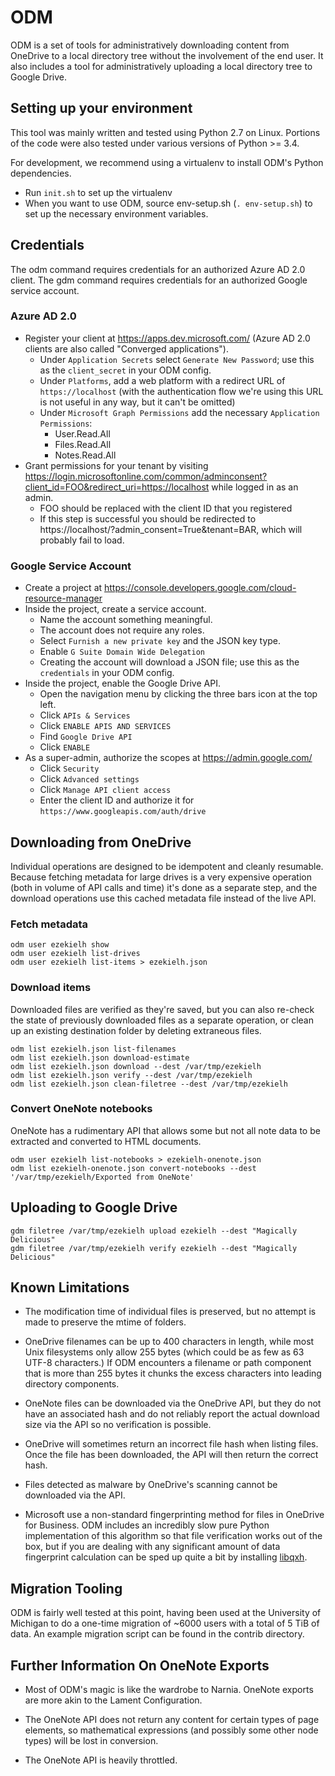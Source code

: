 # ODM

ODM is a set of tools for administratively downloading content from OneDrive
to a local directory tree without the involvement of the end user. It also
includes a tool for administratively uploading a local directory tree to Google
Drive.

## Setting up your environment

This tool was mainly written and tested using Python 2.7 on Linux. Portions of
the code were also tested under various versions of Python >= 3.4.

For development, we recommend using a virtualenv to install ODM's Python
dependencies.

* Run `init.sh` to set up the virtualenv
* When you want to use ODM, source env-setup.sh (`. env-setup.sh`) to set up the
  necessary environment variables.

## Credentials

The odm command requires credentials for an authorized Azure AD 2.0 client.
The gdm command requires credentials for an authorized Google service account.

### Azure AD 2.0

* Register your client at https://apps.dev.microsoft.com/ (Azure AD 2.0 clients
  are also called "Converged applications").
    * Under `Application Secrets` select `Generate New Password`; use this as
      the `client_secret` in your ODM config.
    * Under `Platforms`, add a web platform with a redirect URL of
      `https://localhost` (with the authentication flow we're using this URL is
      not useful in any way, but it can't be omitted)
    * Under `Microsoft Graph Permissions` add the necessary `Application
      Permissions`:
        * User.Read.All
        * Files.Read.All
        * Notes.Read.All
* Grant permissions for your tenant by visiting
  https://login.microsoftonline.com/common/adminconsent?client_id=FOO&redirect_uri=https://localhost
  while logged in as an admin.
    * FOO should be replaced with the client ID that you registered
    * If this step is successful you should be redirected to https://localhost/?admin_consent=True&tenant=BAR, which will probably fail to load.

### Google Service Account

* Create a project at
  https://console.developers.google.com/cloud-resource-manager
* Inside the project, create a service account.
    * Name the account something meaningful.
    * The account does not require any roles.
    * Select `Furnish a new private key` and the JSON key type.
    * Enable `G Suite Domain Wide Delegation`
    * Creating the account will download a JSON file; use this as the
      `credentials` in your ODM config.
* Inside the project, enable the Google Drive API.
    * Open the navigation menu by clicking the three bars icon at the top left.
    * Click `APIs & Services`
    * Click `ENABLE APIS AND SERVICES`
    * Find `Google Drive API`
    * Click `ENABLE`
* As a super-admin, authorize the scopes at https://admin.google.com/
    * Click `Security`
    * Click `Advanced settings`
    * Click `Manage API client access`
    * Enter the client ID and authorize it for
      `https://www.googleapis.com/auth/drive`

## Downloading from OneDrive

Individual operations are designed to be idempotent and cleanly
resumable. Because fetching metadata for large drives is a very
expensive operation (both in volume of API calls and time) it's done
as a separate step, and the download operations use this cached
metadata file instead of the live API.

### Fetch metadata

```
odm user ezekielh show
odm user ezekielh list-drives
odm user ezekielh list-items > ezekielh.json
```

### Download items

Downloaded files are verified as they're saved, but you can also re-check the
state of previously downloaded files as a separate operation, or clean up
an existing destination folder by deleting extraneous files.

```
odm list ezekielh.json list-filenames
odm list ezekielh.json download-estimate
odm list ezekielh.json download --dest /var/tmp/ezekielh
odm list ezekielh.json verify --dest /var/tmp/ezekielh
odm list ezekielh.json clean-filetree --dest /var/tmp/ezekielh
```


### Convert OneNote notebooks

OneNote has a rudimentary API that allows some but not all note data to be
extracted and converted to HTML documents.

```
odm user ezekielh list-notebooks > ezekielh-onenote.json
odm list ezekielh-onenote.json convert-notebooks --dest '/var/tmp/ezekielh/Exported from OneNote'
```

## Uploading to Google Drive

```
gdm filetree /var/tmp/ezekielh upload ezekielh --dest "Magically Delicious"
gdm filetree /var/tmp/ezekielh verify ezekielh --dest "Magically Delicious"
```

## Known Limitations

* The modification time of individual files is preserved, but no attempt is made
  to preserve the mtime of folders.

* OneDrive filenames can be up to 400 characters in length, while most Unix
  filesystems only allow 255 bytes (which could be as few as 63 UTF-8
  characters.) If ODM encounters a filename or path component that is more than
  255 bytes it chunks the excess characters into leading directory components.

* OneNote files can be downloaded via the OneDrive API, but they do not have an
  associated hash and do not reliably report the actual download size via the
  API so no verification is possible.

* OneDrive will sometimes return an incorrect file hash when listing files.
  Once the file has been downloaded, the API will then return the correct
  hash.

* Files detected as malware by OneDrive's scanning cannot be downloaded via
  the API.

* Microsoft use a non-standard fingerprinting method for files in OneDrive for
  Business. ODM includes an incredibly slow pure Python implementation of this
  algorithm so that file verification works out of the box, but if you are
  dealing with any significant amount of data fingerprint calculation can be
  sped up quite a bit by installing
  [libqxh](https://github.com/flowerysong/quickxorhash).

## Migration Tooling

ODM is fairly well tested at this point, having been used at the University of
Michigan to do a one-time migration of ~6000 users with a total of 5 TiB of
data. An example migration script can be found in the contrib directory.

## Further Information On OneNote Exports

* Most of ODM's magic is like the wardrobe to Narnia. OneNote exports are more
  akin to the Lament Configuration.

* The OneNote API does not return any content for certain types of page
  elements, so mathematical expressions (and possibly some other node types)
  will be lost in conversion.

* The OneNote API is heavily throttled.
